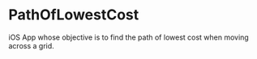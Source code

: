 # PathOfLowestCost
iOS App whose objective is to find the path of lowest cost when moving across a grid.

